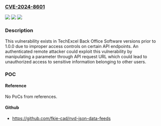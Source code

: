 ### [CVE-2024-8601](https://cve.mitre.org/cgi-bin/cvename.cgi?name=CVE-2024-8601)
![](https://img.shields.io/static/v1?label=Product&message=Back%20Office%20Software&color=blue)
![](https://img.shields.io/static/v1?label=Version&message=%3D%20%3C1.0.0%20&color=brighgreen)
![](https://img.shields.io/static/v1?label=Vulnerability&message=CWE-639%20Authorization%20Bypass%20Through%20User-Controlled%20Key&color=brighgreen)

### Description

This vulnerability exists in TechExcel Back Office Software versions prior to 1.0.0 due to improper access controls on certain API endpoints. An authenticated remote attacker could exploit this vulnerability by manipulating a parameter through API request URL which could lead to unauthorized access to sensitive information belonging to other users.

### POC

#### Reference
No PoCs from references.

#### Github
- https://github.com/fkie-cad/nvd-json-data-feeds

